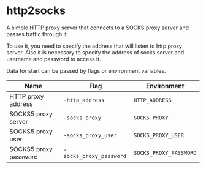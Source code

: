 # http2socks

A simple HTTP proxy server that connects to a SOCKS proxy
server and passes traffic through it.

To use it, you need to specify the address that will
listen to http proxy server. Also it is necessary to
specify the address of socks server and username and
password to access it.

Data for start can be passed by flags or environment
variables.  

| Name                  | Flag                    | Environment            |
|-----------------------|-------------------------|------------------------|
| HTTP proxy address    | `-http_address`         | `HTTP_ADDRESS`         |
| SOCKS5 proxy server   | `-socks_proxy`          | `SOCKS_PROXY`          |
| SOCKS5 proxy user     | `-socks_proxy_user`     | `SOCKS_PROXY_USER`     |
| SOCKS5 proxy password | `-socks_proxy_password` | `SOCKS_PROXY_PASSWORD` |
